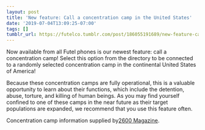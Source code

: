 ```yaml
---
layout: post
title: 'New feature: Call a concentration camp in the United States'
date: '2019-07-04T13:09:25-07:00'
tags: []
tumblr_url: https://futelco.tumblr.com/post/186055191689/new-feature-call-a-concentration-camp-in-the
---
```

Now available from all Futel phones is our newest feature: call a concentration camp! Select this option from the directory to be connected to a randomly selected concentration camp in the continental United States of America!

Because these concentration camps are fully operational, this is a valuable opportunity to learn about their functions, which include the detention, abuse, torture, and killing of human beings. As you may find yourself confined to one of these camps in the near future as their target populations are expanded, we recommend that you use this feature often.

Concentration camp information supplied by[2600 Magazine](http://concentrationcamps.us/).

